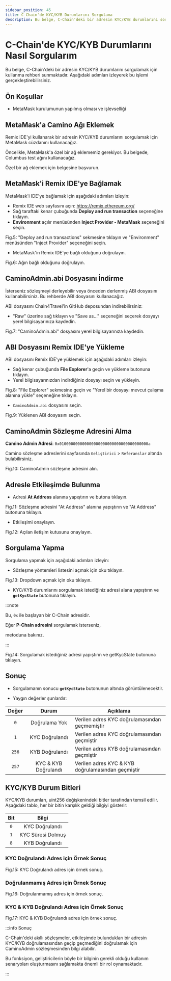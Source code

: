 ```yaml
---
sidebar_position: 45
title: C-Chain'de KYC/KYB Durumlarını Sorgulama
description: Bu belge, C-Chain'deki bir adresin KYC/KYB durumlarını sorgulamak için Remix IDE'yi nasıl kullanacağınızı anlatmaktadır.
---
```


# C-Chain'de KYC/KYB Durumlarını Nasıl Sorgularım

Bu belge, C-Chain'deki bir adresin KYC/KYB durumlarını sorgulamak için  kullanma rehberi sunmaktadır. Aşağıdaki adımları izleyerek bu işlemi gerçekleştirebilirsiniz.

## Ön Koşullar

- MetaMask kurulumunun yapılmış olması ve işlevselliği

## MetaMask'a Camino Ağı Eklemek

Remix IDE'yi kullanarak bir adresin KYC/KYB durumlarını sorgulamak için MetaMask cüzdanını kullanacağız.

Öncelikle, MetaMask'a özel bir ağ eklememiz gerekiyor. Bu belgede, Columbus test ağını kullanacağız.

Özel bir ağ eklemek için  belgesine başvurun.

## MetaMask'i Remix IDE'ye Bağlamak

MetaMask'i IDE'ye bağlamak için aşağıdaki adımları izleyin:

- Remix IDE web sayfasını açın: https://remix.ethereum.org/
- Sağ taraftaki kenar çubuğunda **Deploy and run transaction** seçeneğine tıklayın.
- **Environment** açılır menüsünden **Inject Provider - MetaMask** seçeneğini seçin.



Fig.5: "Deploy and run transactions" sekmesine tıklayın ve "Environment" menüsünden "Inject Provider" seçeneğini seçin.


- MetaMask'in Remix IDE'ye bağlı olduğunu doğrulayın.



Fig.6: Ağın bağlı olduğunu doğrulayın.


## CaminoAdmin.abi Dosyasını İndirme

İsterseniz sözleşmeyi derleyebilir veya önceden derlenmiş ABI dosyasını kullanabilirsiniz. Bu rehberde ABI dosyasını kullanacağız.

ABI dosyasını Chain4Travel'in GitHub deposundan indirebilirsiniz: 


- "Raw" üzerine sağ tıklayın ve "Save as..." seçeneğini seçerek dosyayı yerel bilgisayarınıza kaydedin.



Fig.7: "CaminoAdmin.abi" dosyasını yerel bilgisayarınıza kaydedin.


## ABI Dosyasını Remix IDE'ye Yükleme

ABI dosyasını Remix IDE'ye yüklemek için aşağıdaki adımları izleyin:

- Sağ kenar çubuğunda **File Explorer**'a geçin ve yükleme butonuna tıklayın.
- Yerel bilgisayarınızdan indirdiğiniz dosyayı seçin ve yükleyin.



Fig.8: "File Explorer" sekmesine geçin ve "Yerel bir dosyayı mevcut çalışma alanına yükle" seçeneğine tıklayın.


- `CaminoAdmin.abi` dosyasını seçin.



Fig.9: Yüklenen ABI dosyasını seçin.


## CaminoAdmin Sözleşme Adresini Alma

**Camino Admin Adresi**: `0x010000000000000000000000000000000000000a`

Camino sözleşme adreslerini  sayfasında `Geliştirici` > `Referanslar` altında bulabilirsiniz.



Fig.10: CaminoAdmin sözleşme adresini alın.


## Adresle Etkileşimde Bulunma

- Adresi **At Address** alanına yapıştırın ve butona tıklayın.



Fig.11: Sözleşme adresini "At Address" alanına yapıştırın ve "At Address" butonuna tıklayın.


- Etkileşimi onaylayın.



Fig.12: Açılan iletişim kutusunu onaylayın.


## Sorgulama Yapma

Sorgulama yapmak için aşağıdaki adımları izleyin:

- Sözleşme yöntemleri listesini açmak için oku tıklayın.



Fig.13: Dropdown açmak için oku tıklayın.


- KYC/KYB durumlarını sorgulamak istediğiniz adresi alana yapıştırın ve **`getKycState`** butonuna tıklayın.

:::note

Bu, `0x` ile başlayan bir C-Chain adresidir.

Eğer **P-Chain adresini** sorgulamak isterseniz,

metoduna bakınız.

:::



Fig.14: Sorgulamak istediğiniz adresi yapıştırın ve getKycState butonuna tıklayın.


## Sonuç

- Sorgulamanın sonucu **`getKycState`** butonunun altında görüntülenecektir.

- Yaygın değerler şunlardır:

| Değer |       Durum        | Açıklama                                               |
| :---: | :----------------: | ----------------------------------------------------- |
|  `0`  |  Doğrulama Yok     | Verilen adres KYC doğrulamasından geçmemiştir         |
|  `1`  |    KYC Doğrulandı  | Verilen adres KYC doğrulamasından geçmiştir           |
| `256` |    KYB Doğrulandı  | Verilen adres KYB doğrulamasından geçmiştir           |
| `257` | KYC & KYB Doğrulandı | Verilen adres KYC & KYB doğrulamasından geçmiştir   |

## KYC/KYB Durum Bitleri

KYC/KYB durumları, uint256 değişkenindeki bitler tarafından temsil edilir. Aşağıdaki tablo, her bir bitin karşılık geldiği bilgiyi gösterir:

| Bit | Bilgi         |
| :-: | :-----------: |
| `0` | KYC Doğrulandı |
| `1` | KYC Süresi Dolmuş |
| `8` | KYB Doğrulandı |

### KYC Doğrulandı Adres için Örnek Sonuç



Fig.15: KYC Doğrulandı adres için örnek sonuç.


### Doğrulanmamış Adres için Örnek Sonuç



Fig.16: Doğrulanmamış adres için örnek sonuç.


### KYC & KYB Doğrulandı Adres için Örnek Sonuç



Fig.17: KYC & KYB Doğrulandı adres için örnek sonuç.


:::info Sonuç

C-Chain'deki akıllı sözleşmeler, etkileşimde bulundukları bir adresin KYC/KYB doğrulamasından geçip geçmediğini doğrulamak için CaminoAdmin sözleşmesinden bilgi alabilir.

Bu fonksiyon, geliştiricilerin böyle bir bilginin gerekli olduğu kullanım senaryoları oluşturmasını sağlamakta önemli bir rol oynamaktadır.

:::